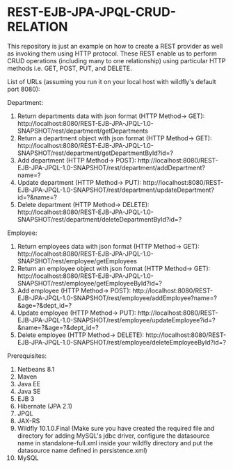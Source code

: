 # REST-EJB-JPA-JPQL-CRUD-RELATION

This repository is just an example on how to create a REST provider as well as invoking them using HTTP protocol. These REST enable us to perform CRUD operations (including many to one relationship) using particular HTTP methods i.e. GET, POST, PUT, and DELETE.

List of URLs (assuming you run it on your local host with wildfly's default port 8080):

Department:
1. Return departments data with json format (HTTP Method-> GET): http://localhost:8080/REST-EJB-JPA-JPQL-1.0-SNAPSHOT/rest/department/getDepartments
2. Return a department object with json format (HTTP Method-> GET): http://localhost:8080/REST-EJB-JPA-JPQL-1.0-SNAPSHOT/rest/department/getDepartmentById?id=?
3. Add department (HTTP Method-> POST): http://localhost:8080/REST-EJB-JPA-JPQL-1.0-SNAPSHOT/rest/department/addDepartment?name=?
4. Update department (HTTP Method-> PUT): http://localhost:8080/REST-EJB-JPA-JPQL-1.0-SNAPSHOT/rest/department/updateDepartment?id=?&name=?
5. Delete department (HTTP Method-> DELETE): http://localhost:8080/REST-EJB-JPA-JPQL-1.0-SNAPSHOT/rest/department/deleteDepartmentById?id=?

Employee:
1. Return employees data with json format (HTTP Method-> GET): http://localhost:8080/REST-EJB-JPA-JPQL-1.0-SNAPSHOT/rest/employee/getEmployees
2. Return an employee object with json format (HTTP Method-> GET): http://localhost:8080/REST-EJB-JPA-JPQL-1.0-SNAPSHOT/rest/employee/getEmployeeById?id=?
3. Add employee (HTTP Method-> POST): http://localhost:8080/REST-EJB-JPA-JPQL-1.0-SNAPSHOT/rest/employee/addEmployee?name=?&age=?&dept_id=?
4. Update employee (HTTP Method-> PUT): http://localhost:8080/REST-EJB-JPA-JPQL-1.0-SNAPSHOT/rest/employee/updateEmployee?id=?&name=?&age=?&dept_id=?
5. Delete employee (HTTP Method-> DELETE): http://localhost:8080/REST-EJB-JPA-JPQL-1.0-SNAPSHOT/rest/employee/deleteEmployeeById?id=?

Prerequisites:
1. Netbeans 8.1
2. Maven
3. Java EE
4. Java SE
5. EJB 3
6. Hibernate (JPA 2.1)
7. JPQL
8. JAX-RS
9. Wildfly 10.1.0.Final (Make sure you have created the required file and directory for adding MySQL's jdbc driver, configure the datasource name in standalone-full.xml inside your wildfly directory and put the datasource name defined in persistence.xml)
10. MySQL
